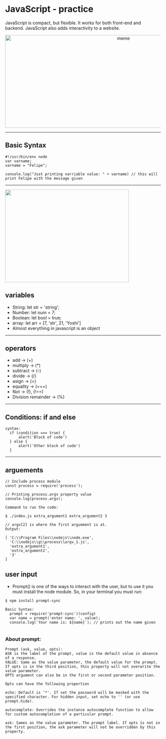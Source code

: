 # JavaScript - practice

JavaScript is compact, but flexible. It works for both front-end and backend. JavaScript also adds interactivity to a website.
<p align="center">
  <img src="https://www.freecodecamp.org/news/content/images/2019/07/panel-1-1.png" width="750" height="300" title="meme">
  </p>
 
---

## Basic Syntax
```
#!/usr/bin/env node
var varname;
varname = "Felipe";

console.log("Just printing varriable value: " + varname) // this will print Felipe with the message given
```
---

<img src="https://www.meme-arsenal.com/memes/177207398961a7b5276c5565cf221f58.jpg" height=300 width=400/>

## variables
- String: let str = 'string';
- Number: let num = 7;
- Boolean: let bool = true;
- array: let arr = [7, 'str', 21, 'Yoshi']
- Almost everything in javascript is an object

---

## operators
- add -> (+)
- multiply -> (*)
- subtract -> (-)
- divide -> (/)
- asign -> (=)
- equality -> (===)
- Not -> (!), (!==)
- Division remainder -> (%)

---

## Conditions: if and else
```
syntax:
  if (condition === true) {
      alert('Block of code')
  } else {
      alert('Other block of code')
  }
```
---

## arguements
```
// Include process module
const process = require('process');
  
// Printing process.argv property value
console.log(process.argv);
```

```
Command to run the code:

$ ./index.js extra_argument1 extra_argument2 3

// argv[2] is where the first arguement is at.
Output:

[ 'C:\\Program Files\\nodejs\\node.exe',
  'C:\\nodejs\\g\\process\\argv_1.js',
  'extra_argument1',
  'extra_argument2',
  '3' 
]
```
## user input
- Prompt() is one of the ways to interact with the user, but to use it you must install the node module. So, in your terminal you must run:
```
$ npm install prompt-sync
```
```
Basic Syntax:  
  prompt = require('prompt-sync')(config)
  var name = prompt('enter name: ', value);
  console.log(`Your name is: ${name}`); // prints out the name given
  
``` 
### About prompt:
```
Prompt (ask, value, opts):
ASK is the label of the prompt, value is the default value in absence of a response.
VALUE: Same as the value parameter, the default value for the prompt. If opts is in the third position, this property will not overwrite the value parameter.
OPTS argument can also be in the first or second parameter position. 

Opts can have the following properties

echo: Default is '*'. If set the password will be masked with the specified character. For hidden input, set echo to '' (or use prompt.hide).

autocomplete: Overrides the instance autocomplete function to allow for custom autocompletion of a particular prompt.

ask: Sames as the value parameter. The prompt label. If opts is not in the first position, the ask parameter will not be overridden by this property.
```
